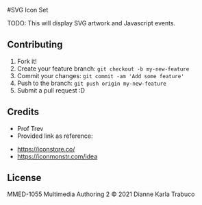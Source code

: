 #SVG Icon Set

TODO: This will display SVG artwork and Javascript events.

## Contributing

1. Fork it!
2. Create your feature branch: `git checkout -b my-new-feature`
3. Commit your changes: `git commit -am 'Add some feature'`
4. Push to the branch: `git push origin my-new-feature`
5. Submit a pull request :D


## Credits

* Prof Trev
* Provided link as reference:
 - https://iconstore.co/
 - https://iconmonstr.com/idea

## License
MMED-1055 Multimedia Authoring 2
© 2021 Dianne Karla Trabuco
